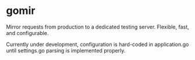gomir
=====

Mirror requests from production to a dedicated testing server. Flexible, fast, and configurable.

Currently under development, configuration is hard-coded in application.go until settings.go parsing is implemented properly.
